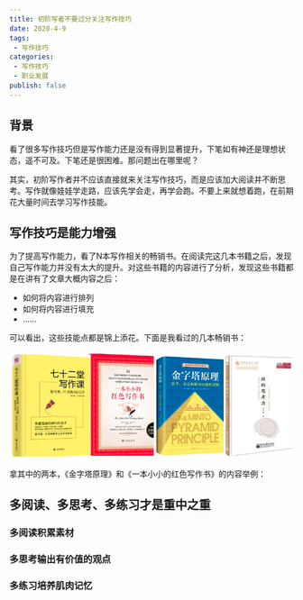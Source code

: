 ```yaml
---
title: 初阶写者不要过分关注写作技巧
date: 2020-4-9
tags:
 - 写作技巧
categories:
 - 写作技巧
 - 职业发展
publish: false
---
```


## 背景

看了很多写作技巧但是写作能力还是没有得到显著提升，下笔如有神还是理想状态，遥不可及。下笔还是很困难。那问题出在哪里呢？

其实，初阶写作者并不应该直接就来关注写作技巧，而是应该加大阅读并不断思考。写作就像娃娃学走路，应该先学会走，再学会跑。不要上来就想着跑，在前期花大量时间去学习写作技能。

<!-- more -->

## 写作技巧是能力增强

为了提高写作能力，看了N本写作相关的畅销书。在阅读完这几本书籍之后，发现自己写作能力并没有太大的提升。对这些书籍的内容进行了分析，发现这些书籍都是在讲有了文章大概内容之后：

- 如何将内容进行排列
- 如何将内容进行填充
- ......

可以看出，这些技能点都是锦上添花。下面是我看过的几本畅销书：

![image-20200409194511172](./res/writting_book.jpg)

拿其中的两本，《金字塔原理》和《一本小小的红色写作书》的内容举例：



## 多阅读、多思考、多练习才是重中之重

### 多阅读积累素材

### 多思考输出有价值的观点

### 多练习培养肌肉记忆



